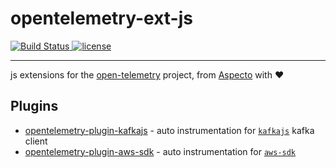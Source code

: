 # opentelemetry-ext-js
<p>
    <a href="https://travis-ci.org/github/aspecto-io/opentelemetry-ext-js">
        <img alt="Build Status" src="https://travis-ci.org/aspecto-io/opentelemetry-ext-js.svg?branch=master">
    </a>
    <a href="https://github.com/aspecto-io/opentelemetry-ext-js/blob/master/LICENSE">
        <img alt="license" src="https://img.shields.io/badge/license-Apache_2.0-green.svg?">
    </a>    
</p>

---
js extensions for the [open-telemetry](https://opentelemetry.io/) project, from [Aspecto](https://www.aspecto.io/) with :heart:

## Plugins
- [opentelemetry-plugin-kafkajs](./packages/plugin-kafkajs) - auto instrumentation for [`kafkajs`](https://kafka.js.org) kafka client
- [opentelemetry-plugin-aws-sdk](./packages/plugin-aws-sdk) - auto instrumentation for [`aws-sdk`](https://docs.aws.amazon.com/AWSJavaScriptSDK/latest/)
